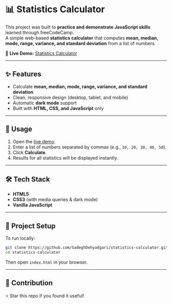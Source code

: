 # 📊 Statistics Calculator

This project was built to **practice and demonstrate JavaScript skills** learned through freeCodeCamp.  
A simple web-based **statistics calculator** that computes **mean, median, mode, range, variance, and standard deviation** from a list of numbers.  

🔗 **Live Demo:** [Statistics Calculator](https://sadeghdehyadgari.github.io/statistics-calculator/)

---

## ✨ Features

- Calculate **mean, median, mode, range, variance, and standard deviation**  
- Clean, responsive design (desktop, tablet, and mobile)  
- Automatic **dark mode** support  
- Built with **HTML, CSS, and JavaScript** only  

---

## 🚀 Usage

1. Open the [live demo](https://sadeghdehyadgari.github.io/statistics-calculator/).  
2. Enter a list of numbers separated by commas (e.g., `10, 20, 30, 40, 50`).  
3. Click **Calculate**.  
4. Results for all statistics will be displayed instantly.  

---

## 🛠️ Tech Stack

- **HTML5**  
- **CSS3** (with media queries & dark mode)  
- **Vanilla JavaScript**  

---

## 📂 Project Setup

To run locally:  

```bash
git clone https://github.com/SadeghDehyadgari/statistics-calculator.git  
cd statistics-calculator
``` 

Then open `index.html` in your browser.

---

## 🌟 Contribution

⭐ Star this repo if you found it useful!  
